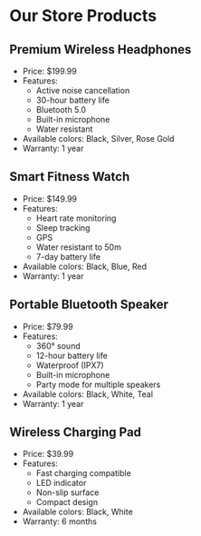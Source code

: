 # Our Store Products

## Premium Wireless Headphones
- Price: $199.99
- Features:
  - Active noise cancellation
  - 30-hour battery life
  - Bluetooth 5.0
  - Built-in microphone
  - Water resistant
- Available colors: Black, Silver, Rose Gold
- Warranty: 1 year

## Smart Fitness Watch
- Price: $149.99
- Features:
  - Heart rate monitoring
  - Sleep tracking
  - GPS
  - Water resistant to 50m
  - 7-day battery life
- Available colors: Black, Blue, Red
- Warranty: 1 year

## Portable Bluetooth Speaker
- Price: $79.99
- Features:
  - 360° sound
  - 12-hour battery life
  - Waterproof (IPX7)
  - Built-in microphone
  - Party mode for multiple speakers
- Available colors: Black, White, Teal
- Warranty: 1 year

## Wireless Charging Pad
- Price: $39.99
- Features:
  - Fast charging compatible
  - LED indicator
  - Non-slip surface
  - Compact design
- Available colors: Black, White
- Warranty: 6 months

